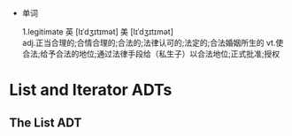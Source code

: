 -   单词

    1.legitimate
    英 [lɪˈdʒɪtɪmət]   美 [lɪˈdʒɪtɪmət]  
    adj.正当合理的;合情合理的;合法的;法律认可的;法定的;合法婚姻所生的
    vt.使合法;给予合法的地位;通过法律手段给（私生子）以合法地位;正式批准;授权

    

    

    



# List and Iterator ADTs

##  The List ADT  

